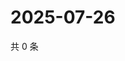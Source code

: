 # 2025-07-26

共 0 条

<!-- BEGIN ZHIHUVIDEO -->
<!-- 最后更新时间 Sat Jul 26 2025 18:11:53 GMT+0800 (China Standard Time) -->

<!-- END ZHIHUVIDEO -->
